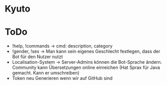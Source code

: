 # Kyuto

# ToDo
 - !help, !commands -> cmd: description, category
 - !gender, !sex -> Man kann sein eigenes Geschlecht festlegen, dass der Bot für den Nutzer nutzt
 - Localisation-System -> Server-Admins können die Bot-Sprache ändern. Community kann Übersetzungen online einreichen (Hat Sprax für Java gemacht. Kann er umschreiben)
 - Token neu Generieren wenn wir auf GitHub sind